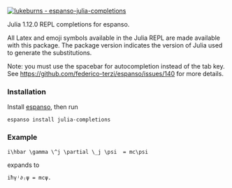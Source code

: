 [![lukeburns - espanso-julia-completions](https://img.shields.io/static/v1?label=lukeburns&message=espanso-julia-completions&color=blue&logo=github)](https://github.com/lukeburns/espanso-julia-completions)

Julia 1.12.0 REPL completions for espanso.

All Latex and emoji symbols available in the Julia REPL are made available with this package. The package version indicates the version of Julia used to generate the substitutions.

Note: you must use the spacebar for autocompletion instead of the tab key. See https://github.com/federico-terzi/espanso/issues/140 for more details.

### Installation

Install [espanso](https://espanso.org/install/), then run

```
espanso install julia-completions
```

### Example

```
i\hbar \gamma \^j \partial \_j \psi  = mc\psi
```
expands to
```
iħγʲ∂ⱼψ = mcψ.
```

